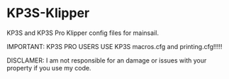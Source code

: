 # KP3S-Klipper
KP3S and KP3S Pro Klipper config files for mainsail.

IMPORTANT: KP3S PRO USERS USE KP3S macros.cfg and printing.cfg!!!!!

DISCLAMER: I am not responsible for an damage or issues with your property if you use my code.
